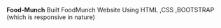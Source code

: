 **Food-Munch**
Built FoodMunch Website Using HTML ,CSS ,BOOTSTRAP (which is responsive in nature)


